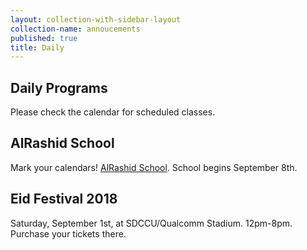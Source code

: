 ```yaml
---
layout: collection-with-sidebar-layout
collection-name: annoucements
published: true
title: Daily
---
```

## Daily Programs
Please check the calendar for scheduled classes.

## AlRashid School
Mark your calendars! [AlRashid School](http://www.icsd.org/events/alrashid-2018-2019-school-calendar). School begins September 8th.

## Eid Festival 2018
Saturday, September 1st, at SDCCU/Qualcomm Stadium. 12pm-8pm. Purchase your tickets there.

